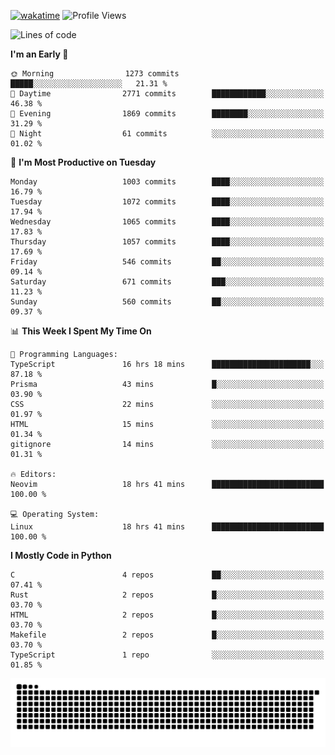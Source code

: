 [![wakatime](https://wakatime.com/badge/user/b920b284-3cde-4cd4-b72e-f7f22d050b16.svg)](https://wakatime.com/@b920b284-3cde-4cd4-b72e-f7f22d050b16)
![Profile Views](http://img.shields.io/badge/Profile%20Views-4586-blue)
<!--START_SECTION:waka-->
![Lines of code](https://img.shields.io/badge/From%20Hello%20World%20I%27ve%20Written-5.2%20million%20lines%20of%20code-blue)

**I'm an Early 🐤** 

```text
🌞 Morning                1273 commits        █████░░░░░░░░░░░░░░░░░░░░   21.31 % 
🌆 Daytime                2771 commits        ████████████░░░░░░░░░░░░░   46.38 % 
🌃 Evening                1869 commits        ████████░░░░░░░░░░░░░░░░░   31.29 % 
🌙 Night                  61 commits          ░░░░░░░░░░░░░░░░░░░░░░░░░   01.02 % 
```
📅 **I'm Most Productive on Tuesday** 

```text
Monday                   1003 commits        ████░░░░░░░░░░░░░░░░░░░░░   16.79 % 
Tuesday                  1072 commits        ████░░░░░░░░░░░░░░░░░░░░░   17.94 % 
Wednesday                1065 commits        ████░░░░░░░░░░░░░░░░░░░░░   17.83 % 
Thursday                 1057 commits        ████░░░░░░░░░░░░░░░░░░░░░   17.69 % 
Friday                   546 commits         ██░░░░░░░░░░░░░░░░░░░░░░░   09.14 % 
Saturday                 671 commits         ███░░░░░░░░░░░░░░░░░░░░░░   11.23 % 
Sunday                   560 commits         ██░░░░░░░░░░░░░░░░░░░░░░░   09.37 % 
```


📊 **This Week I Spent My Time On** 

```text
💬 Programming Languages: 
TypeScript               16 hrs 18 mins      ██████████████████████░░░   87.18 % 
Prisma                   43 mins             █░░░░░░░░░░░░░░░░░░░░░░░░   03.90 % 
CSS                      22 mins             ░░░░░░░░░░░░░░░░░░░░░░░░░   01.97 % 
HTML                     15 mins             ░░░░░░░░░░░░░░░░░░░░░░░░░   01.34 % 
gitignore                14 mins             ░░░░░░░░░░░░░░░░░░░░░░░░░   01.31 % 

🔥 Editors: 
Neovim                   18 hrs 41 mins      █████████████████████████   100.00 % 

💻 Operating System: 
Linux                    18 hrs 41 mins      █████████████████████████   100.00 % 
```

**I Mostly Code in Python** 

```text
C                        4 repos             ██░░░░░░░░░░░░░░░░░░░░░░░   07.41 % 
Rust                     2 repos             █░░░░░░░░░░░░░░░░░░░░░░░░   03.70 % 
HTML                     2 repos             █░░░░░░░░░░░░░░░░░░░░░░░░   03.70 % 
Makefile                 2 repos             █░░░░░░░░░░░░░░░░░░░░░░░░   03.70 % 
TypeScript               1 repo              ░░░░░░░░░░░░░░░░░░░░░░░░░   01.85 % 
```




<!--END_SECTION:waka-->
![Snake animation](https://raw.githubusercontent.com/timmypidashev/timmypidashev/main/commits.svg)
